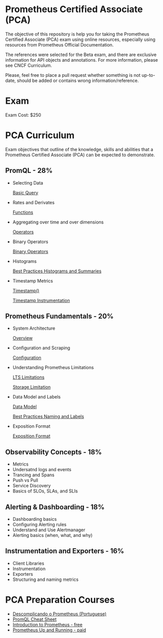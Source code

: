 # Prometheus Certified Associate (PCA)

The objective of this repository is help you for taking the Prometheus Certified Associate (PCA) exam using online resources, especially using resources from Prometheus Official Documentation.

The references were selected for the Beta exam, and there are exclusive information for API objects and annotations. For more information, please see CNCF Curriculum.

Please, feel free to place a pull request whether something is not up-to-date, should be added or contains wrong information/reference.

# Exam

Exam Cost: $250

# PCA Curriculum

Exam objectives that outline of the knowledge, skills and abilities that a Prometheus Certified Associate (PCA) can be expected to demonstrate.

## PromQL - 28%

* Selecting Data

  [Basic Query](https://prometheus.io/docs/prometheus/latest/querying/basics/)

* Rates and Derivates

  [Functions](https://prometheus.io/docs/prometheus/latest/querying/functions/)

* Aggregating over time and over dimensions

  [Operators](https://prometheus.io/docs/prometheus/latest/querying/operators/)

* Binary Operators

  [Binary Operators](https://prometheus.io/docs/prometheus/latest/querying/operators/#binary-operators)
  
* Histograms

  [Best Practices Histograms and Summaries](https://prometheus.io/docs/practices/histograms/)
  
* Timestamp Metrics

  [Timestamp()](https://prometheus.io/docs/prometheus/latest/querying/functions/#timestamp)
  
  [Timestamp Instrumentation](https://prometheus.io/docs/practices/instrumentation/#timestamps-not-time-since)

## Prometheus Fundamentals - 20%

* System Architecture

  [Overview](https://prometheus.io/docs/introduction/overview/)
  
* Configuration and Scraping

  [Configuration](https://prometheus.io/docs/prometheus/latest/configuration/configuration/#scrape_config)
  
* Understanding Prometheus Limitations

  [LTS Limitations](https://prometheus.io/docs/introduction/release-cycle/#limitations-of-lts-support)
  
  [Storage Limitation](https://prometheus.io/docs/prometheus/latest/storage/#limitations)
  
* Data Model and Labels

  [Data Model](https://prometheus.io/docs/concepts/data_model/)
  
  [Best Practices Naming and Labels](https://prometheus.io/docs/practices/naming/)
  
* Exposition Format

  [Exposition Format](https://prometheus.io/docs/instrumenting/exposition_formats/#exposition-formats)
  
## Observability Concepts - 18%
* Metrics
* Undersatnd logs and events
* Trancing and Spans
* Push vs Pull
* Service Discovery
* Basics of SLOs, SLAs, and SLIs

## Alerting & Dashboarding - 18%
* Dashboarding basics
* Configuring Alerting rules
* Understand and Use Alertmanager
* Alerting basics (when, what, and why)

## Instrumentation and Exporters - 16%
* Client Libraries
* Instrumentation
* Exporters
* Structuring and naming metrics

# PCA Preparation Courses

* [Descomplicando o Prometheus (Portuguese)](https://www.linuxtips.io/products/descomplicando-o-prometheus)
* [PromQL Cheat Sheet](https://promlabs.com/promql-cheat-sheet/)
* [Introduction to Prometheus - free](https://training.promlabs.com/training/introduction-to-prometheus)
* [Prometheus Up and Running - paid](https://www.oreilly.com/library/view/prometheus-up/9781492034131/)

